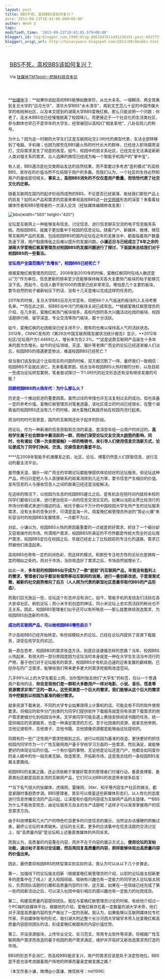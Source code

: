```yaml
--- 
layout: post 
title: BBS不死，高校BBS该如何复兴？ 
date:'2013-09-23T10:43:00.000+08:00' 
author: Wenh Q
tags:
modified\_time: '2013-09-23T10:43:05.579+08:00' 
blogger\_id: tag:blogger.com,1999:blog-4961947611491238191.post-4927757432549407352
blogger\_orig\_url: http://binaryware.blogspot.com/2013/09/bbsbbs.html
---
```

<div style="margin: 10px; padding: 5px;">

<div style="font-size: 18px;">

[BBS不死，高校BBS该如何复兴？](http://www.tmtpost.com/65696.html)

</div>

<div style="font-size: 13px;">

Via [钛媒体TMTpost—把脉科技资本论](http://www.tmtpost.com/)

</div>

</div>

<div style="font-size: 13px; padding: 15px 0 10px 10px;">



**[钛媒体](http://www.tmtpost.com/ "钛媒体")注：**如果你说起高校BBS能够如数家珍，从北大未名、一塌糊涂、两全其美到复旦大学的"日月光华"、清华大学BBS"水木清华"，再到文艺范儿十足的中国传媒大学的核桃林社区，以及本文提到的湖南大学BBS爱晚红枫，那么只能说明一个问题：你老了。连水木BBS也已经慢慢脱离了校园味儿，而更接近于一个社会化的生活类社区，参与群体也早已不是早年的大学生，经常被冠以高知们"相亲圣地"、八卦后院儿的称号。

为什么？因为这一时期的大学生们正是互联网社交2.0时代的典型代表，生活全部转移到了电脑、手机端；也因为那些在BBS最火热的时代长大的群体，已经进入职场摸爬滚打，交际需求发生了彻底的改变。如今，校园中的弱关系社区，已经完全无法满足新新人类对强关系的需求，众人追捧的微信已经成为每一个智能手机用户的"掌中宝"。

有人说，BBS遇冷是社交类网站发达的自然结果，而不需要过多考虑"盈利模式"的高校BBS，其存在的价值当然不仅局限于用户的多寡。而我们认为，一个社区的生存必然和用户的量级密切相关。**事实上，高校BBS消失的不仅仅是用户数量，而恰恰代表了社交文化的迁移。**

随着互联网在国内的起步阶段而成熟的BBS，不论是否已经衰落，能给我们那些产品上的启发？如何从产品和需求的层面来审视高校BBS这一[社交网络](http://www.tmtpost.com/tag/social-network "查看 社交网络 中的全部文章")形态的演变？来看看钛媒体作者和BBS管理者的一次深入交流（经钛媒体编辑修改发表）：

![](http://www.tmtpost.com/wp-content/uploads/2013/09/137985999819-560x420.jpg "bbs"){width="560"
height="420"}

论坛是互联网上一种能够发布信息、讨论信息、进行信息聊天交流的电子信息服务系统。而校园BBS，就属于更加集中于校园的信息论坛。随着门户、新媒体、微博、微信等互联网产品的发展，包括校园BBS的国内论坛在近年的发展当中，都面临着用户数量急速下滑，用户黏度降低之后难以提升的发展问题。**小谦近日与已经成立了8年之余的湖南大学爱晚红枫某管理员对校园BBS的发展问题进行了探讨，下面就来总结我们对于校园BBS的一些看法。**



**<span
style="color: blue;">论坛用户全国范围内"负增长"，校园BBS已经死亡？</span>**

根据爱晚红枫管理员的回忆，2008年到2010年的时候，爱晚红枫同时在线人数还是以"万"作为单位，信息更新的频率至少还能够保持每天各大主要热门板块的帖子能够沉没下去。而如今，在线人数不到1000的情景已经非常常见。哪怕是几个主要的板块，要令自然的帖子被新帖压下的话，没有十几天是难以完成这样的任务的。

2011年的时候，复旦大学BBS日月光华宣布，将把66个人气低迷的板块列入关闭考察名单。**而在此之前，将BBS当中冷门的板块关闭已成常态。**根据爱晚红枫管理员的介绍，在几年前，爱晚红枫热门板块很多，高校内部的各大兴趣活动社团的板块、校园话题排行榜、留学深造、专业交流等热门板块，都十分活跃。

如今，爱晚红枫的社团板块已经关闭不少，既有的也难以保持高人气的活跃状态。2012年，CNNIC发布的《第29次中国互联网络发展状况统计报告》显示，**2012年社区/论坛用户为1.4469亿人，增长率为负2.3%。**这是这款互联网产品诞生十多年来的首次负增长。如今的论坛领域，天涯、猫扑等老牌广而全的论坛已经逐渐被人们淡忘，校园BBS的境遇更是惨淡，难道校园BBS已经死亡？

但当我们谈及到这个比较现实的问题的时候，双方都沉默了一阵，最终我们一致相信：校园BBS不会就此消亡。先来看看原因，结合当年校园BBS火热时期的分析，以及目前一些成功论坛转型案例，笔者尝试探讨一下1.0时代的社交形态还有没有继续发展的可能？



<span
style="color: blue;">**回顾校园BBS的火热年代：为什么那么火？**</span>

历史是一个推动前进的重要因素。虽然过往的举措也许无法复制过去的成功，但也具备一定的参考价值。爱晚红枫管理员对笔者透露，该社区成立的时间已经很长，在整个湖南省的校园BBS还没有几个的时候，湖大爱晚红枫就开始在校园内流行起来。

而当时的时代背景是，国内的互联网还处于起步的阶段。

而论坛，作为一种新潮的信息获取和交流的渠道，是深受年轻一众用户的欢迎的。**高校学生属于社会群体中最活跃的一群，而他们深受论坛交友交流大[趋势](http://www.tmtpost.com/tag/%E8%B6%8B%E5%8A%BF "查看 趋势 中的全部文章")的影响，同时，也有诸如《第一次亲密接触》一样的畅销书，来引导人们使用信息交流新方式，论坛便成为了同学们休闲、交流、交换信息的重要平台。**

****在2008年智能手机潮爆发之前，社区、论坛、博客仍然是人们获取信息、进行互动的最主流平台。

虽然像天涯、猫扑一样广而全的早期论坛都能够提供体验较好的论坛服务，但论坛这种产品，终归只是把人与人直接联系的距离消除到几近为零，要令信息产生相应的价值，发布信息的人与接收信息人之间的距离已经还是没能解决。

在这样的情况下，以校园为生态的校园BBS建立之后，是有机会在短时间内就将本校的同学们都吸引过来，进行更加现实一点的信息交流交互的。如果以当前业界比较流行的市场分析模式来进行描述的话，依托于数以千万计的中国校园大学生所产生的论坛服务需求，没有太多的竞争对手，可谓是蓝海一片。用爱晚红枫管理员所说的"势必火爆"来形容当时的校园BBS发展情景，一点都不为过。

对此，小谦以为，校园BBS火热的原因最重要的一点就是抓好需求，抓住了一个细分却又容易操作的市场。所谓用户需求，校园BBS所满足的不尽然都是传统大而全的论坛用户需求，校园BBS定位在校园之后，早就已经走上了比较超前的专注化的道路，需求已然被他们改造起来。

高校BBS也带有一定的封闭色彩，而这样的模式，和那些专注地方性的论坛也是拥有一定的相似之处的。而对于市场，当你改造好了需求之后，市场自然就增长了。

如此一来，**多年前的校园BBS似乎成为了一款"超前"的互联网产品，毕竟没有盈利上的需求，管理者们似乎都没有借势移动互联网的浪潮，进行一番创新改进，于是渐渐式微，被新的社交趋势推向了后方（人人网为代表的新型社区是最早取代BBS的产品形态）**。

而我们目光放远一些，论坛这个形态并没有消亡。如今，智能手机的发烧友们活跃在各大安卓社区、刷机论坛；而小米手机创造的神话，同小米论坛上忠实而活跃的粉丝也不无关系。因此，校园BBS管理者们似乎还可以有所喘息——那么就要继续改造需求，为校园BBS创造新的市场。



<span
style="color: blue;">**成功的互联网产品，可以给校园BBS哪些启示？**</span>

不少高校BBS已经开始转变。有些规模较大的论坛，已经在论坛内提供了资源下载服务，深受在校学生的欢迎。

我一直在思考，校园BBS的需求改造方法，到底应该遵循怎样的思路？当年，校园BBS火热起来，有很大的一部分原因是因为论坛当时本身就是一种在大学生生活当中流行的产物，基于他们对于论坛服务的需求，校园BBS才有机会迅速的迎来发展的巅峰期。已经存在的广泛需求，能够给我们带来更多更大的需求挖掘和改造空间。

几乎99%以上的大学生都会上网，当你暂时抛去他们"大学生"的标签，仅以一个普通用户看待的话，**你会发现他们是一群和大多数用户一样对电影、小说、音乐、信息等资源需求非常广泛的一群人。这些资源是一个巨大的需求，我们能够从这个巨大的需求当中挖掘到以校园为基准的细分需求。**

就拿资源下载来说，不同的大学专业如果用得上计算机的话，可能会有不同的软件使用要求。将相应的软件分门别类的为同学们提供软件下载服务就是将有资源下载需求的用户需求更细分化到校园当中来。文学类同学可能会遇上教授安排阅读书籍的任务，统一提供相应的资源服务，也是一种满足需求的方式。至于社团类的资源，就拿吉他举例，吉他记谱软件、吉他谱子、吉他书籍、吉他镜像资源都是能够由论坛提供的。

将既有的一些广泛性用户需求挖掘到之后，进行以校园为基准的改造，更快更好的抓住校园内同学作为一个广性互联网用户基于学校学习方面的一些需求，然后满足，就能够更好的体现论坛的价值。一个有价值的事物，无论他是论坛还是门户，他都会如同爱你的亲人眼中的你一般完美无缺。改造需求、开拓新市场，这是我总结的一条校园BBS发展主要路线。

校园BBS的发展之路，还必须依赖于掌握好需求的管理者们付诸行动。垂直类博客、垂直类社区都是目前主流的互联网产品，它们可以对BBS的改造带来很多启发：

**当下名气很大的钛媒体、虎嗅网、雷锋网、36kr、知乎等内容生产社区的做法，都是紧跟时事趋势步调。BBS管理者，其实可以借鉴这些新媒体形态们，以人性化的态度进行信息传播交流的产品兴起，让深度有价值的内容成为互联网产品的主旋律。**BBS为什么不能改变观念，由论坛服务方自主的生产话题呢？这样才可以渐渐掌握用户的信息需求方向。

由于科技博客和几大门户的特色栏目更多的只是信息的展示，当然没办法僵硬的照搬过来，最终让论坛的本质缺失。论坛的主元素，更多的应该集中在信息话题的交流讨论上，但"高质量内容"是论坛和上述垂直类媒体的共同诉求。

而我认为，高质量的内容重在内容，而并不在于内容的展示方式上。**使用论坛的发帖功能，通过帖子发布讨论话题，然后再回复高质量的内容，照样能够体现出高质量内容的价值出来。**

因此，最终要将校园BBS的转型落实到实际的话，我认为可以从以下几个步骤走。

第一，加强线下的论坛版主招新（根据爱晚红枫管理员的介绍，以前的论坛版主招新更多的是集中在了线上）走入校园班级，吸纳有兴趣也有一定能力的同学进入论坛版主团队，负责团队话题的引爆和高质量内容的引导。这方面，如果在一些班级已经完成了第一轮的招新活动之后，可以深入社团中吸引相应的感兴趣也有一定能力的社团成员。

第二，构建高质量内容提供团队。我在与爱晚红枫管理员讨论的时候，有给他介绍过一个PC端的自媒体平台。根据他的介绍，爱晚红枫存在着一定数量的湖大学术帝，他们对于深度高质量内容的生产做出了一定的贡献。我认为，如果能够以互联网媒体拉专栏作家，开自媒体账号的形式，吸引湖大附近整个长沙河西大学城学术帝入驻爱晚红枫高质量内容提供团队的话，形成爱晚红枫既有的内容价值优势。

第三、开设资源版块，上传毕业论文、实习范文、常用专业软件等资源，将根据广性互联网用户需求而改造的基于校园的用户需求满足，维护并开拓好又新改造需求而打造的市场。

BBS的形态不会消亡，而高校BBS能否复兴，用户的需求应该是处于决定性地位。BBS是不是也该考虑跟着用户阵地的转移而量身定做发展之路？

（本文作者小谦，微博@小莫谦，微信账号：net1996）

</div>
